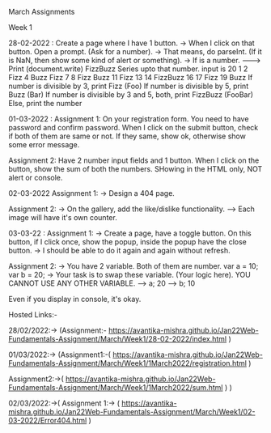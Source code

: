 March Assignments

Week 1 

28-02-2022 :
Create a page where I have 1 button. -> When I click on that button. Open a prompt. (Ask for a number). -> That means, do parseInt. (If it is NaN, then show some kind of alert or something). -> If is a number. ---> Print (document.write) FizzBuzz Series upto that number. input is 20 1 2 Fizz 4 Buzz Fizz 7 8 Fizz Buzz 11 Fizz 13 14 FizzBuzz 16 17 Fizz 19 Buzz
If number is divisible by 3, print Fizz (Foo)
If number is divisible by 5, print Buzz (Bar)
If number is divisible by 3 and 5, both, print FizzBuzz (FooBar)
Else, print the number

01-03-2022 :
Assignment 1:  On your registration form. You need to have password and confirm password. When I click on the submit button, check if both of them are same or not. If they same, show ok, otherwise show some error message.

Assignment 2: Have 2 number input fields and 1 button. When I click on the button, show the sum of both the numbers. SHowing in the HTML only, NOT alert or console.

02-03-2022
Assignment 1: -> Design a 404 page.

Assignment 2: -> On the gallery, add the like/dislike functionality. --> Each image will have it's own counter.

03-03-22 :
Assignment 1: -> Create a page, have a toggle button. On this button, if I click once, show the popup, inside the popup have the close button. -> I should be able to do it again and again without refresh.

Assignment 2: -> You have 2 variable. Both of them are number. var a = 10; var b = 20; -> Your task is to swap these variable. (Your logic here). YOU CANNOT USE ANY OTHER VARIABLE. --> a; 20 --> b; 10

Even if you display in console, it's okay.




Hosted Links:-


28/02/2022:-> (Assignment:- https://avantika-mishra.github.io/Jan22Web-Fundamentals-Assignment/March/Week1/28-02-2022/index.html )

01/03/2022:-> (Assignment1:-( https://avantika-mishra.github.io/Jan22Web-Fundamentals-Assignment/March/Week1/1March2022/registration.html )

Assignment2:->( https://avantika-mishra.github.io/Jan22Web-Fundamentals-Assignment/March/Week1/1March2022/sum.html ) )

02/03/2022:->( Assignment 1:-> (  https://avantika-mishra.github.io/Jan22Web-Fundamentals-Assignment/March/Week1/02-03-2022/Error404.html )
